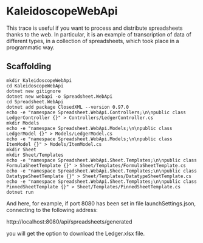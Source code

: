 # KaleidoscopeWebApi

This trace is useful if you want to process and distribute spreadsheets thanks to the web.
In particular, it is an example of transcription of data of different types, in a collection of spreadsheets, which took place in a programmatic way.

## Scaffolding

```shell
mkdir KaleidoscopeWebApi
cd KaleidoscopeWebApi
dotnet new gitignore
dotnet new webapi -o Spreadsheet.WebApi
cd Spreadsheet.WebApi
dotnet add package ClosedXML --version 0.97.0
echo -e "namespace Spreadsheet.WebApi.Controllers;\n\npublic class LedgerController {}" > Controllers/LedgerController.cs
mkdir Models
echo -e "namespace Spreadsheet.WebApi.Models;\n\npublic class LedgerModel {}" > Models/LedgerModel.cs
echo -e "namespace Spreadsheet.WebApi.Models;\n\npublic class ItemModel {}" > Models/ItemModel.cs
mkdir Sheet
mkdir Sheet/Templates
echo -e "namespace Spreadsheet.WebApi.Sheet.Templates;\n\npublic class FormulaSheetTemplate {}" > Sheet/Templates/FormulaSheetTemplate.cs
echo -e "namespace Spreadsheet.WebApi.Sheet.Templates;\n\npublic class DatatypeSheetTemplate {}" > Sheet/Templates/DatatypeSheetTemplate.cs
echo -e "namespace Spreadsheet.WebApi.Sheet.Templates;\n\npublic class PinnedSheetTemplate {}" > Sheet/Templates/PinnedSheetTemplate.cs
dotnet run
```

And here, for example, if port 8080 has been set in file launchSettings.json, connecting to the following address:

http://localhost:8080/api/spreadsheets/generated

you will get the option to download the Ledger.xlsx file.
